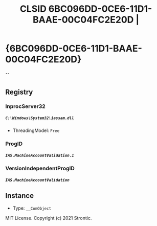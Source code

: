 ﻿---
title: "CLSID 6BC096DD-0CE6-11D1-BAAE-00C04FC2E20D | "
excerpt: What is COM-Object CLSID 6BC096DD-0CE6-11D1-BAAE-00C04FC2E20D?
---

# {6BC096DD-0CE6-11D1-BAAE-00C04FC2E20D}

### ``

## Registry


### InprocServer32

##### `C:\Windows\System32\iassam.dll`
* ThreadingModel: `Free`

### ProgID

##### `IAS.MachineAccountValidation.1`

### VersionIndependentProgID

##### `IAS.MachineAccountValidation`

## Instance

* Type: `__ComObject`

MIT License. Copyright (c) 2021 Strontic.


